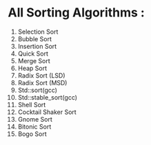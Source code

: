 # All Sorting Algorithms : 

1. Selection Sort
2. Bubble Sort
3. Insertion Sort
4. Quick Sort
5. Merge Sort
6. Heap Sort
7. Radix Sort (LSD)
8. Radix Sort (MSD)
9. Std::sort(gcc)
10. Std::stable_sort(gcc)
11. Shell Sort
12. Cocktail Shaker Sort
13. Gnome Sort
14. Bitonic Sort
15. Bogo Sort